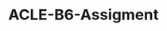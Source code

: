 # ACLE-B6-Assigment
<!doctype html>
<html>
    <head>
        <style>
            table,td,th{
                border: 1px solid rgb(0, 255, 136);
                text-align: left;
                padding: 8px;
            }
            h1 {
                  font-size: 30px;
               }
               h1 {text-align: center;}
            
        </style>
        <link rel="stylesheet" type="text/css" href="day4.css"/>
        <title>My Profile</title>
    </head>
    <centre>
    <body bgcolor="grey">
        <div class="profile">
        <centre><h1>VURA SAI KRISHNA KOWSHIK</h1></centre>
        <hr style="width:50%;color:red;background-color: red;">
         <img src="sai3.jpg" width="80" height="80"/>
        <form class="details">
            <p><b>Educational Qualification :</b></p>
            <table style="border: 1px solid;background-color:honeydew">
            <th style="text-align:left">Course</th>
            <th style="text-align:left">School/College</th>
            <th style="text-align:left">Year of passing</th>
            <th style="text-align:left">Precentage</th>
            <tr>
                <td>B.Tech</td>
                <td>Aditya Engineering college</td>
                <td>june-2009</td>
                <td>75%</td>
            </tr>
            <tr>
                <td>Intermediate</td>
                <td>Sai Aditya college</td>
                <td>july-2006</td>
                <td>72%</td>
            </tr>
            <tr>
                <td>SSC</t000d>
                <td>Bhashyam School</td>
                <td>june-2004</td>
                <td>65%</td>
            </tr>
        </table>
        <p>Skills/Hobbies</p>
        <ul>
            <li>
                HTML
            </li>
            <li>
                CSS
            </li>
            <li>
                JS
            </li>
            <li>
                Bootstrap
            </li>
        </ul>
        <address>
            <p><b>Address</b></p>
            V.S.K.KOWSHIK</a>.<br> 
            5-172, VELAM PETA Street<br>
            S.Annavaram<br>
            533406<br>
            Andhra pradesh
        </addres>
        <a href="tel:7337252701" title="contact">7337252701</a>
        </div>
    </body>
    </centre>
</html>
